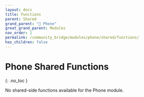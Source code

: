 ```yaml
---
layout: docs
title: Functions
parent: Shared
grand_parent: "📱 Phone"
great_grand_parent: Modules
nav_order: 1
permalink: /community_bridge/modules/phone/shared/functions/
has_children: false
---
```


# Phone Shared Functions
{: .no_toc }

No shared-side functions available for the Phone module.
